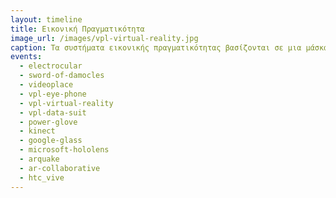 ```yaml
---
layout: timeline 
title: Εικονική Πραγματικότητα 
image_url: /images/vpl-virtual-reality.jpg
caption: Τα συστήματα εικονικής πραγματικότητας βασίζονται σε μια μάσκα που παρακολουθεί την κίνηση του κεφαλιού, ώστε να ενημερώνει σε πραγματικό χρόνο την εικόνα που προβάλεται στα μάτια και συνήθως συνοδεύονται από συσκευές εισόδου που καταγράφουν τις κινήσεις των χεριών ή και όλου του σώματος, ανάλογα με το πεδίο εφαρμογής. 
events:
  - electrocular 
  - sword-of-damocles 
  - videoplace
  - vpl-eye-phone
  - vpl-virtual-reality
  - vpl-data-suit
  - power-glove
  - kinect
  - google-glass
  - microsoft-hololens
  - arquake
  - ar-collaborative
  - htc_vive
---
```


